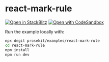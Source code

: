# react-mark-rule

[![Open in StackBlitz](https://developer.stackblitz.com/img/open_in_stackblitz.svg)](https://stackblitz.com/github/prosekit/examples/tree/master/react-mark-rule)
[![Open with CodeSandbox](https://assets.codesandbox.io/github/button-edit-lime.svg)](https://codesandbox.io/p/sandbox/github/prosekit/examples/tree/master/react-mark-rule)

Run the example locally with:

```bash
npx degit prosekit/examples/react-mark-rule
cd react-mark-rule
npm install
npm run dev
```
